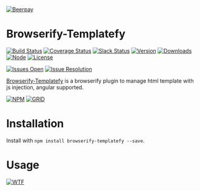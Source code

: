 [![Beerpay](https://beerpay.io/rubeniskov/browserify-templatefy/badge.svg?style=flat-square)](https://beerpay.io/rubeniskov/browserify-templatefy)
# Browserify-Templatefy

[![Build Status][travis-badge]][travis-url]
[![Coverage Status][coverage-badge]][coverage-url]
[![Slack Status][slack-badge]][slack-url]
[![Version][version-badge]][npm-url]
[![Downloads][downloads-badge]][npm-url]
[![Node][node-badge]][npm-url]
[![License][license-badge]][license-url]

[![Issues Open][issues-open-badge]][issues-url]
[![Issue Resolution][issues-reso-badge]][issues-url]

[Browserify-Templatefy][site-url] is a browserify plugin to manage html template with js injection, angular supported.

[![NPM][npm-img]][npm-url]
[![GRID][coverage-img]][coverage-url]

Installation
============

Install with `npm install browserify-templatefy --save`.

Usage
=====

[![WTF][wtfpl-img]][wtfpl-url]

[site-url]: http://browserify-templatefy.rubeniskov.com

[npm-url]: https://www.npmjs.com/package/browserify-templatefy
[npm-img]: https://nodei.co/npm/browserify-templatefy.png?downloads=true

[travis-url]: https://travis-ci.org/rubeniskov/browserify-templatefy?branch=master
[travis-badge]: https://travis-ci.org/rubeniskov/browserify-templatefy.svg?style=flat-square

[license-url]: LICENSE
[license-badge]: https://img.shields.io/badge/license-WTFPL-blue.svg?style=flat-square

[coverage-url]: https://codecov.io/github/rubeniskov/browserify-templatefy
[coverage-img]: https://codecov.io/gh/rubeniskov/browserify-templatefy/branch/master/graphs/icicle.svg?width=400&height=72
[coverage-badge]: https://img.shields.io/codecov/c/github/rubeniskov/browserify-templatefy.svg?style=flat-square

[slack-url]: http://slack.rubeniskov.com/
[slack-badge]: http://slack.rubeniskov.com/badge.svg?style=flat-square&maxAge=2592000

[version-badge]: https://img.shields.io/npm/v/browserify-templatefy.svg?style=flat-square&maxAge=2592000
[downloads-badge]: https://img.shields.io/npm/dm/browserify-templatefy.svg?style=flat-square&maxAge=2592000
[node-badge]: https://img.shields.io/node/v/browserify-templatefy.svg?style=flat-square

[issues-url]: https://github.com/rubeniskov/browserify-templatefy/issues
[issues-open-badge]: http://isitmaintained.com/badge/open/rubeniskov/browserify-templatefy.svg
[issues-reso-badge]: http://isitmaintained.com/badge/resolution/rubeniskov/browserify-templatefy.svg

[wtfpl-url]: http://www.wtfpl.net/
[wtfpl-img]: http://www.wtfpl.net/wp-content/uploads/2012/12/wtfpl.svg
